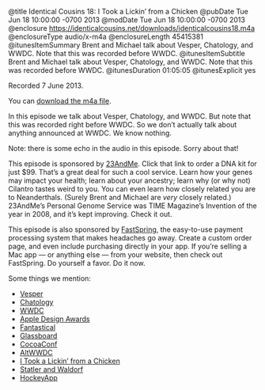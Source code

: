 @title Identical Cousins 18: I Took a Lickin’ from a Chicken
@pubDate Tue Jun 18 10:00:00 -0700 2013
@modDate Tue Jun 18 10:00:00 -0700 2013
@enclosure https://identicalcousins.net/downloads/identicalcousins18.m4a
@enclosureType audio/x-m4a
@enclosureLength 45415381
@itunesItemSummary Brent and Michael talk about Vesper, Chatology, and WWDC. Note that this was recorded before WWDC.
@itunesItemSubtitle Brent and Michael talk about Vesper, Chatology, and WWDC. Note that this was recorded before WWDC.
@itunesDuration 01:05:05
@itunesExplicit yes

Recorded 7 June 2013.

You can <a href="https://identicalcousins.net/downloads/identicalcousins18.m4a">download the m4a file</a>.

In this episode we talk about Vesper, Chatology, and WWDC. But note that this was recorded right before WWDC. So we don’t actually talk about anything announced at WWDC. We know nothing.

Note: there is some echo in the audio in this episode. Sorry about that!

This episode is sponsored by <a href="http://23andme.com/identical">23AndMe</a>. Click that link to order a DNA kit for just $99. That’s a great deal for such a cool service. Learn how your genes may impact your health; learn about your ancestry; learn why (or why not) Cilantro tastes weird to you. You can even learn how closely related you are to Neanderthals. (Surely Brent and Michael are *very* closely related.) 23AndMe’s Personal Genome Service was TIME Magazine’s Invention of the year in 2008, and it’s kept improving. Check it out.

This episode is also sponsored by <a href="http://www.fastspring.com/">FastSpring</a>, the easy-to-use payment processing system that makes headaches go away. Create a custom order page, and even include purchasing directly in your app. If you’re selling a Mac app — or anything else — from your website, then check out FastSpring. Do yourself a favor. Do it now.

Some things we mention:

<ul>
<li><a href="http://vesperapp.co/">Vesper</a></li>
<li><a href="http://flexibits.com/chatology">Chatology</a></li>
<li><a href="https://developer.apple.com/wwdc/">WWDC</a></li>
<li><a href="https://developer.apple.com/wwdc/events/awards/2012-winners.html">Apple Design Awards</a></li>
<li><a href="http://flexibits.com/fantastical">Fantastical</a></li>
<li><a href="http://glassboard.com/">Glassboard</a></li>
<li><a href="http://cocoaconf.com/">CocoaConf</a></li>
<li><a href="http://altwwdc.com/">AltWWDC</a></li>
<li><a href="http://www.youtube.com/watch?v=bsq-zCD9wIw">I Took a Lickin’ from a Chicken</a></li>
<li><a href="http://en.wikipedia.org/wiki/Statler_and_Waldorf">Statler and Waldorf</a></li>
<li><a href="http://hockeyapp.net/">HockeyApp</a></li>
</ul>

